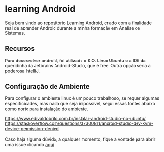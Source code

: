 # learning Android

Seja bem vindo ao repositório Learning Android, criado com a finalidade real de aprender Android durante a minha formação em Analise de Sistemas.

## Recursos

Para desenvolver android, foi utilizado o S.O. Linux Ubuntu e a IDE da queridinha da Jetbrains Android-Studio, que é free. Outra opção seria a poderosa IntelliJ.

## Configuração de Ambiente

Para configurar o ambiente linux é um pouco trabalhoso, se requer algumas especificidades, mas nada que seja impossível, segui essas fontes abaixo como norte para instalação do ambiente.<br>

https://www.edivaldobrito.com.br/instalar-android-studio-no-ubuntu/
https://stackoverflow.com/questions/37300811/android-studio-dev-kvm-device-permission-denied<br><br>
Caso haja alguma dúvida, a qualquer momento, fique a vontade para abrir uma issue clicando [aqui](https://github.com/dougs007/learningAndroid/issues/new)
